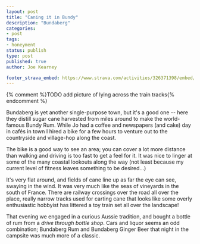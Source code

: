 ```yaml
---
layout: post
title: "Caning it in Bundy"
description: "Bundaberg"
categories:
- post
tags:
- honeyment
status: publish
type: post
published: true
author: Joe Kearney

footer_strava_embed: https://www.strava.com/activities/326371398/embed/7c8a3690996c428ce96f10194ed991125e509825
---
```


{% comment %}TODO add picture of lying across the train tracks{% endcomment %}

Bundaberg is yet another single-purpose town, but it's a good one -- here they distill sugar cane harvested from miles around to make the world-famous Bundy Rum. While Jo had a coffee and newspapers (and cake) day in cafés in town I hired a bike for a few hours to venture out to the countryside and village-hop along the coast.

The bike is a good way to see an area; you can cover a lot more distance than walking and driving is too fast to get a feel for it. It was nice to linger at some of the many coastal lookouts along the way (not least because my current level of fitness leaves something to be desired...)

It's very flat around, and fields of cane line up as far the eye can see, swaying in the wind. It was very much like the seas of vineyards in the south of France. There are railway crossings over the road all over the place, really narrow tracks used for carting cane that looks like some overly enthusiastic hobbyist has littered a toy train set all over the landscape!

That evening we engaged in a curious Aussie tradition, and bought a bottle of rum from a _drive through bottle shop_. Cars and liquor seems an odd combination; Bundaberg Rum and Bundaberg Ginger Beer that night in the campsite was much more of a classic.
